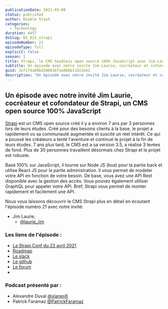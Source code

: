 ```yaml
---
publicationDate: 2021-03-08
status: published
author: Double Slash
categories:
  - Technology
duration: 4457
dsSlug: DS_021_strapi
episodeNumber: 21
episodeType: full
explicit: false
season: 1
title: Strapi, le CMS headless open source 100% JavaScript avec Jim Laurie
subtitle: Un épisode avec notre invité Jim Laurie, cocréateur et cofondateur de Strapi, un CMS open source 100% JavaScript
guid: 3e7174a89bd28661bfaa8bbb11022eb2
description: "Un épisode avec notre invité Jim Laurie, cocréateur et cofondateur de Strapi, un CMS open source 100% JavaScript Strapi est un CMS open source créé il y a environ 7 ans par 3 personnes lors de leurs études. Créé pour des besoins clients à la base, le projet a rapidement vu sa communauté augmentée et suscité un réel intérêt. Ce qui a poussé les créateurs a tenté l'aventure et continué le projet à la fin de leurs études. 7 ans plus tard, le CMS est a sa version 3.5, a réalisé 3 levées de fond. Plus de 30 personnes travaillent désormais chez Strapi et le projet est robuste. Basé 100% sur JavaScript, il tourne sur Node JS (koa) pour la partie back et utilise React JS pour la partie administration. Il vous permet de modeler votre API en fonction de votre besoin. De base, vous avez une API Rest disponible avec la gestion des accès. Vous pouvez également utiliser GraphQL pour appeler votre API. Bref, Strapi vous permet de monter rapidement et facilement une API. Nous vous laissons découvrir le CMS Strapi plus en détail en écoutant l'épisode numéro 21 avec notre invité: Jim Laurie, @laurie_jim Les liens de l'épisode : La Strapi Conf du 22 avril 2021 Roadmap Le slack Le github Le forum Podcast présenté par : Alexandre Duval @xlanex6 Patrick Faramaz @PatrickFaramaz"
---
```


## Un épisode avec notre invité Jim Laurie, cocréateur et cofondateur de Strapi, un CMS open source 100% JavaScript

[Strapi](https://strapi.io/) est un CMS open source créé il y a environ 7 ans par 3 personnes lors de leurs études. Créé pour des besoins clients à la base, le projet a rapidement vu sa communauté augmentée et suscité un réel intérêt. Ce qui a poussé les créateurs a tenté l'aventure et continué le projet à la fin de leurs études.
7 ans plus tard, le CMS est a sa version 3.5, a réalisé 3 levées de fond. Plus de 30 personnes travaillent désormais chez Strapi et le projet est robuste.

Basé 100% sur JavaScript, il tourne sur Node JS (koa) pour la partie back et utilise React JS pour la partie administration.
Il vous permet de modeler votre API en fonction de votre besoin. De base, vous avez une API Rest disponible avec la gestion des accès. Vous pouvez également utiliser GraphQL pour appeler votre API.
Bref, Strapi vous permet de monter rapidement et facilement une API.

Nous vous laissons découvrir le CMS Strapi plus en détail en écoutant l'épisode numéro 21 avec notre invité:

- Jim Laurie,
  - [@laurie_jim](https://twitter.com/laurie_jim)

### Les liens de l'épisode :

- [La Strapi Conf du 22 avril 2021](https://www.strapi.io/strapi-conf-2021)
- [Roadmap](https://portal.productboard.com/strapi/1-roadmap/tabs/2-under-consideration)
- [Le slack](https://slack.strapi.io/)
- [Le github](https://github.com/strapi/)
- [Le forum](https://forum.strapi.io/)
-

### Podcast présenté par :

- Alexandre Duval [@xlanex6](https://twitter.com/xlanex6)
- Patrick Faramaz [@PatrickFaramaz](https://twitter.com/PatrickFaramaz)
